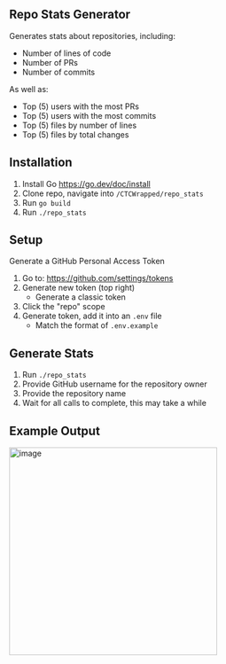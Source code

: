 ## Repo Stats Generator
Generates stats about repositories, including:
- Number of lines of code
- Number of PRs
- Number of commits

As well as:
- Top (5) users with the most PRs
- Top (5) users with the most commits
- Top (5) files by number of lines
- Top (5) files by total changes

## Installation
1. Install Go https://go.dev/doc/install
2. Clone repo, navigate into `/CTCWrapped/repo_stats`
3. Run `go build`
4. Run `./repo_stats`

## Setup
Generate a GitHub Personal Access Token
1. Go to: https://github.com/settings/tokens
2. Generate new token (top right)
    - Generate a classic token
3. Click the "repo" scope
4. Generate token, add it into an `.env` file
    - Match the format of `.env.example`

## Generate Stats
1. Run `./repo_stats`
2. Provide GitHub username for the repository owner
3. Provide the repository name
4. Wait for all calls to complete, this may take a while

## Example Output
<img width="375" alt="image" src="https://github.com/user-attachments/assets/c811b50d-7e49-41ed-a7c4-92ecdd26f75d" />
